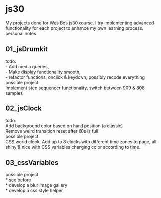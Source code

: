 # js30
My projects done for Wes Bos js30 course. I try implementing advanced functionality for each project to enhance my own learning process.<br>
personal notes<br>
<h2>01_jsDrumkit<br></h2>
todo:<br> 
- Add media queries,<br>
- Make display functionality smooth,<br>
- refactor functions, onclick & keydown, possibly recode everything<br>
possible project:<br>
Implement step sequencer functionality, switch between 909 & 808 samples<br>
<h2>02_jsClock<br></h2>
todo:<br> 
Add background color based on hand position (a classic)<br>
Remove weird transition reset after 60s is full<br>
possible project:<br>
CSS world clock. Add up to 8 clocks with different time zones to page, all shiny & nice with CSS variables changing color according to time.
<h2>03_cssVariables</h2>
possible project:<br>
* see before<br>
* develop a blur image gallery<br>
* develop a css style helper<br>

